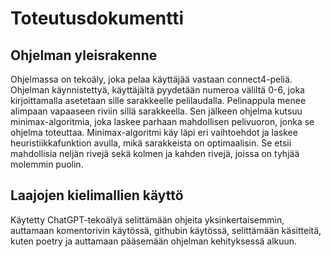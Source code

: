 # Toteutusdokumentti

## Ohjelman yleisrakenne

Ohjelmassa on tekoäly, joka pelaa käyttäjää vastaan connect4-peliä.
Ohjelman käynnistettyä, käyttäjältä pyydetään numeroa väliltä 0-6, joka kirjoittamalla asetetaan sille sarakkeelle pelilaudalla.
Pelinappula menee alimpaan vapaaseen riviin sillä sarakkeella. Sen jälkeen ohjelma kutsuu minimax-algoritmia, joka laskee parhaan mahdollisen pelivuoron, jonka se ohjelma toteuttaa.
Minimax-algoritmi käy läpi eri vaihtoehdot ja laskee heuristiikkafunktion avulla, mikä sarakkeista on optimaalisin.
Se etsii mahdollisia neljän rivejä sekä kolmen ja kahden rivejä, joissa on tyhjää molemmin puolin.



## Laajojen kielimallien käyttö

Käytetty ChatGPT-tekoälyä selittämään ohjeita yksinkertaisemmin, auttamaan komentorivin käytössä, githubin käytössä, selittämään käsitteitä,
kuten poetry ja auttamaan pääsemään ohjelman kehityksessä alkuun.
